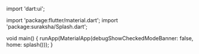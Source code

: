 import 'dart:ui';

import 'package:flutter/material.dart';
import 'package:suraksha/Splash.dart';

void main() {
runApp(MaterialApp(debugShowCheckedModeBanner: false, home: splash()));
}
